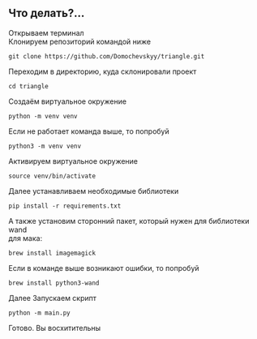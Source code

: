 ## Что делать?...

Открываем терминал  
Клонируем репозиторий командой ниже

    git clone https://github.com/Domochevskyy/triangle.git

Переходим в директорию, куда склонировали проект

    cd triangle

Создаём виртуальное окружение

    python -m venv venv

Если не работает команда выше, то попробуй

    python3 -m venv venv

Активируем виртуальное окружение

    source venv/bin/activate

Далее устанавливаем необходимые библиотеки

    pip install -r requirements.txt

А также установим сторонний пакет, который нужен для библиотеки wand  
для мака:

    brew install imagemagick
    
Если в команде выше возникают ошибки, то попробуй

    brew install python3-wand

Далее Запускаем скрипт

    python -m main.py

Готово. Вы восхитительны
